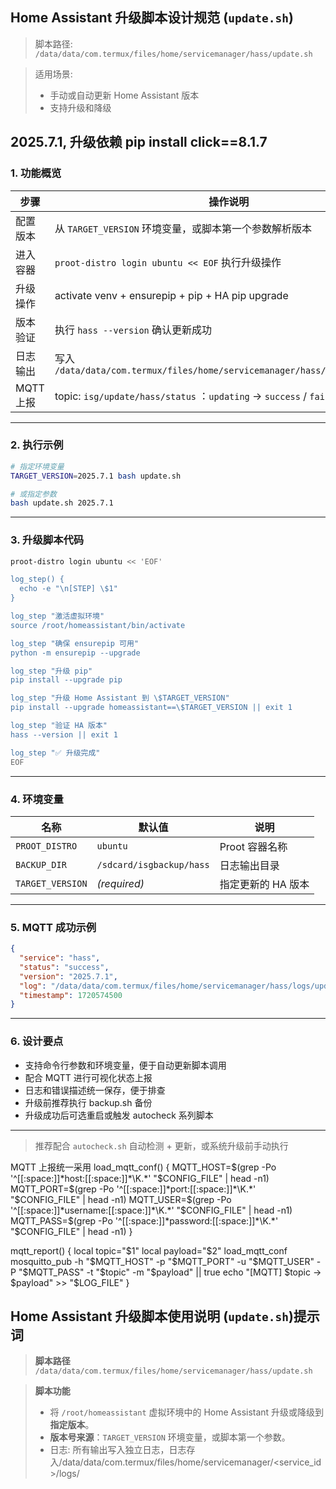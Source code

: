 ## Home Assistant 升级脚本设计规范 (`update.sh`)

> 脚本路径:
> `/data/data/com.termux/files/home/servicemanager/hass/update.sh`

> 适用场景:
>
> * 手动或自动更新 Home Assistant 版本
> * 支持升级和降级

2025.7.1, 升级依赖 pip install click==8.1.7
---

### 1. 功能概览

| 步骤      | 操作说明                                                                         |
| ------- | ---------------------------------------------------------------------------- |
| 配置版本    | 从 `TARGET_VERSION` 环境变量，或脚本第一个参数解析版本                                         |
| 进入容器    | `proot-distro login ubuntu << EOF` 执行升级操作                                    |
| 升级操作    | activate venv + ensurepip + pip + HA pip upgrade                             |
| 版本验证    | 执行 `hass --version` 确认更新成功                                                   |
| 日志输出    | 写入 `/data/data/com.termux/files/home/servicemanager/hass/logs/update.log`    |
| MQTT 上报 | topic: `isg/update/hass/status` ：`updating` → `success` / `failed` + message |

---

### 2. 执行示例

```bash
# 指定环境变量
TARGET_VERSION=2025.7.1 bash update.sh

# 或指定参数
bash update.sh 2025.7.1
```

---

### 3. 升级脚本代码

```bash
proot-distro login ubuntu << 'EOF'

log_step() {
  echo -e "\n[STEP] \$1"
}

log_step "激活虚拟环境"
source /root/homeassistant/bin/activate

log_step "确保 ensurepip 可用"
python -m ensurepip --upgrade

log_step "升级 pip"
pip install --upgrade pip

log_step "升级 Home Assistant 到 \$TARGET_VERSION"
pip install --upgrade homeassistant==\$TARGET_VERSION || exit 1

log_step "验证 HA 版本"
hass --version || exit 1

log_step "✅ 升级完成"
EOF
```

---

### 4. 环境变量

| 名称               | 默认值                      | 说明          |
| ---------------- | ------------------------ | ----------- |
| `PROOT_DISTRO`   | `ubuntu`                 | Proot 容器名称  |
| `BACKUP_DIR`     | `/sdcard/isgbackup/hass` | 日志输出目录      |
| `TARGET_VERSION` | *(required)*             | 指定更新的 HA 版本 |

---

### 5. MQTT 成功示例

```json
{
  "service": "hass",
  "status": "success",
  "version": "2025.7.1",
  "log": "/data/data/com.termux/files/home/servicemanager/hass/logs/update.log",
  "timestamp": 1720574500
}
```

---

### 6. 设计要点

* 支持命令行参数和环境变量，便于自动更新脚本调用
* 配合 MQTT 进行可视化状态上报
* 日志和错误描述统一保存，便于排查
* 升级前推荐执行 backup.sh 备份
* 升级成功后可选重启或触发 autocheck 系列脚本

---

> 推荐配合 `autocheck.sh` 自动检测 + 更新，或系统升级前手动执行


MQTT 上报统一采用
load_mqtt_conf() {
  MQTT_HOST=$(grep -Po '^[[:space:]]*host:[[:space:]]*\K.*' "$CONFIG_FILE" | head -n1)
  MQTT_PORT=$(grep -Po '^[[:space:]]*port:[[:space:]]*\K.*' "$CONFIG_FILE" | head -n1)
  MQTT_USER=$(grep -Po '^[[:space:]]*username:[[:space:]]*\K.*' "$CONFIG_FILE" | head -n1)
  MQTT_PASS=$(grep -Po '^[[:space:]]*password:[[:space:]]*\K.*' "$CONFIG_FILE" | head -n1)
}

mqtt_report() {
  local topic="$1"
  local payload="$2"
  load_mqtt_conf
  mosquitto_pub -h "$MQTT_HOST" -p "$MQTT_PORT" -u "$MQTT_USER" -P "$MQTT_PASS" -t "$topic" -m "$payload" || true
  echo "[MQTT] $topic -> $payload" >> "$LOG_FILE"
}





## Home Assistant 升级脚本使用说明 (`update.sh`)提示词

> **脚本路径**
> `/data/data/com.termux/files/home/servicemanager/hass/update.sh`

> **脚本功能**
>
> * 将 `/root/homeassistant` 虚拟环境中的 Home Assistant 升级或降级到 **指定版本**。
> * **版本号来源**：`TARGET_VERSION` 环境变量，或脚本第一个参数。
> * 日志: 所有输出写入独立日志，日志存入/data/data/com.termux/files/home/servicemanager/<service_id>/logs/<script>.log, 保存最近500条
> * 通过termux Mosquitto cli 上报 MQTT，主题：isg/update/hass/status `updating` → `success` / `failed`。
> * MQTT broker信息从 /data/data/com.termux/files/home/servicemanager/configuration.yaml获取
> * 错误消息：通过MQTT message上报，message为英文
> * 通过环境参数可以指定升级的版本
> * 升级后需要使用stop.sh停止homeassistant, start.sh开启homeassistant, 最后使用status.sh来判断HA是否运行起来，正常运行后才能判断为success
> * 升级脚本
>
```bash
proot-distro login ubuntu << 'EOF'

log_step() {
  echo -e "\n[STEP] $1"
}

log_step "激活虚拟环境"
source /root/homeassistant/bin/activate

log_step "升级 ensurepip（确保 pip 可用）"
python -m ensurepip --upgrade

log_step "升级 pip"
pip install --upgrade pip
pip install click==8.1.7

log_step "升级 Home Assistant 到 2025.7.1"
pip install --upgrade homeassistant==2025.7.1

log_step "验证版本"
hass --version

log_step "✅ 升级完成"

EOF
```

增加校验：若未设置 TARGET_VERSION 环境变量，则立即：
打印错误，上报 MQTT 状态 failed
脚本中止，不再进入 proot 升级逻辑
现在必须这样运行：
TARGET_VERSION=2025.7.1 bash update.sh
否则脚本将拒绝执行，避免出现 homeassistant== 的错误命令。还需验证版本号格式或校验升级是否成功

升级后，第一次启动会比较久，需要“等待直到启动成功或超时”策略
如果最后超时，启动失败，需要MQTT发升级失败的消息
